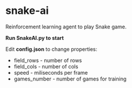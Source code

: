 # snake-ai
Reinforcement learning agent to play Snake game.

**Run SnakeAI.py to start**

Edit **config.json** to change properties:
* field_rows - number of rows
* field_cols - number of cols
* speed - miliseconds per frame
* games_number - number of games for training
